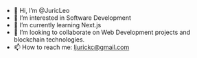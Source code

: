 - 👋 Hi, I’m @JuricLeo
- 👀 I’m interested in Software Development
- 🌱 I’m currently learning Next.js
- 💞️ I’m looking to collaborate on Web Development projects and blockchain technologies.
- 📫 How to reach me: ljurickc@gmail.com

<!---
JuricLeo/JuricLeo is a ✨ special ✨ repository because its `README.md` (this file) appears on your GitHub profile.
You can click the Preview link to take a look at your changes.
--->
